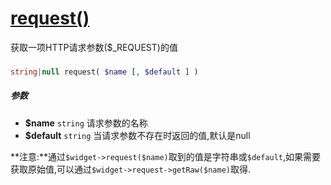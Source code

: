 [request()](http://twinh.github.io/widget/api/request)
======================================================

获取一项HTTP请求参数($_REQUEST)的值

### 
```php
string|null request( $name [, $default ] )
```

##### 参数
* **$name** `string` 请求参数的名称
* **$default** `string` 当请求参数不存在时返回的值,默认是null


**注意:**通过`$widget->request($name)`取到的值是字符串或`$default`,如果需要获取原始值,可以通过`$widget->request->getRaw($name)`取得.

